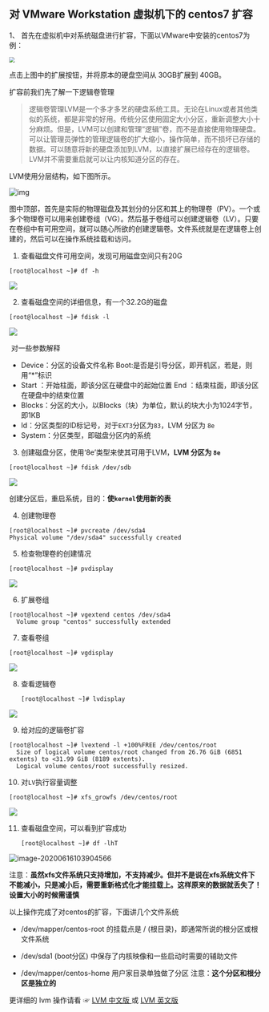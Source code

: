 ## 对 VMware Workstation 虚拟机下的  centos7 扩容

1、 首先在虚拟机中对系统磁盘进行扩容，下面以VMware中安装的centos7为例：

<img src="https://img.mupaie.com/20200616095055.png" style="zoom: 67%;" />

点击上图中的扩展按钮，并将原本的硬盘空间从 30GB扩展到 40GB。

扩容前我们先了解一下逻辑卷管理

> ​	逻辑卷管理LVM是一个多才多艺的硬盘系统工具。无论在Linux或者其他类似的系统，都是非常的好用。传统分区使用固定大小分区，重新调整大小十分麻烦。但是，LVM可以创建和管理“逻辑”卷，而不是直接使用物理硬盘。可以让管理员弹性的管理逻辑卷的扩大缩小，操作简单，而不损坏已存储的数据。可以随意将新的硬盘添加到LVM，以直接扩展已经存在的逻辑卷。LVM并不需要重启就可以让内核知道分区的存在。

LVM使用分层结构，如下图所示。

![img](https://pic2.zhimg.com/80/v2-3a750a7a7b9b72834d1b51839a079acd_720w.jpg)

图中顶部，首先是实际的物理磁盘及其划分的分区和其上的物理卷（PV）。一个或多个物理卷可以用来创建卷组（VG）。然后基于卷组可以创建逻辑卷（LV）。只要在卷组中有可用空间，就可以随心所欲的创建逻辑卷。文件系统就是在逻辑卷上创建的，然后可以在操作系统挂载和访问。

1. 查看磁盘文件可用空间，发现可用磁盘空间只有20G

```shell
[root@localhost ~]# df -h
```

![](https://img.mupaie.com/20200616095540.png)

2. 查看磁盘空间的详细信息，有一个32.2G的磁盘

```shell
[root@localhost ~]# fdisk -l
```

![](https://img.mupaie.com/20200616095737.png)

​	对一些参数解释

* Device：分区的设备文件名称  Boot:是否是引导分区，即开机区，若是，则用“*”标识
* Start ：开始柱面，即该分区在硬盘中的起始位置   End ：结束柱面，即该分区在硬盘中的结束位置
* Blocks：分区的大小，以Blocks（块）为单位，默认的块大小为1024字节，即1KB
* Id：分区类型的ID标记号，对于`EXT3`分区为`83`，LVM 分区为 `8e`   
* System：分区类型，即磁盘分区内的系统

3. 创建磁盘分区，使用‘8e’类型来使其可用于LVM，**LVM 分区为 `8e`**   

```shell
[root@localhost ~]# fdisk /dev/sdb 
```

![](https://img.mupaie.com/20200616101615.png)

创建分区后，重启系统，目的：**使`kernel`使用新的表**

4. 创建物理卷

```shell
[root@localhost ~]# pvcreate /dev/sda4
Physical volume "/dev/sda4" successfully created
```

5. 检查物理卷的创建情况

```shell
[root@localhost ~]# pvdisplay
```

![](https://img.mupaie.com/20200616102603.png)

6. 扩展卷组

```shell
[root@localhost ~]# vgextend centos /dev/sda4
  Volume group "centos" successfully extended
```

7. 查看卷组

```shell
[root@localhost ~]# vgdisplay 
```

![](https://img.mupaie.com/20200616102822.png)

8. 查看逻辑卷

   ```shell
   [root@localhost ~]# lvdisplay
   ```

![](https://img.mupaie.com/20200616103227.png)

9. 给对应的逻辑卷扩容  

```shell
[root@localhost ~]# lvextend -l +100%FREE /dev/centos/root 
  Size of logical volume centos/root changed from 26.76 GiB (6851 extents) to <31.99 GiB (8189 extents).
  Logical volume centos/root successfully resized.
```

10. 对`LV`执行容量调整

```text
[root@localhost ~]# xfs_growfs /dev/centos/root 
```

![](https://img.mupaie.com/20200616103749.png)

11. 查看磁盘空间，可以看到扩容成功

    ```shell
    [root@localhost ~]# df -lhT
    ```

![image-20200616103904566](https://img.mupaie.com/image-20200616103904566.png)

​		注意：**虽然xfs文件系统只支持增加，不支持减少。但并不是说在xfs系统文件下不能减小，只是减小后，需要重新格式化才能挂载上。这样原来的数据就丢失了！设置大小的时候需谨慎**

以上操作完成了对centos的扩容，下面讲几个文件系统

*  /dev/mapper/centos-root 的挂载点是 / (根目录)，即通常所说的根分区或根文件系统

* /dev/sda1 (boot分区) 中保存了内核映像和一些启动时需要的辅助文件

* /dev/mapper/centos-home 用户家目录单独做了分区 注意：**这个分区和根分区是独立的**

更详细的 lvm 操作请看 ☞ [LVM 中文版 ](https://wiki.archlinux.org/index.php/LVM_(简体中文)) 或 [LVM 英文版](https://wiki.archlinux.org/index.php/LVM)
